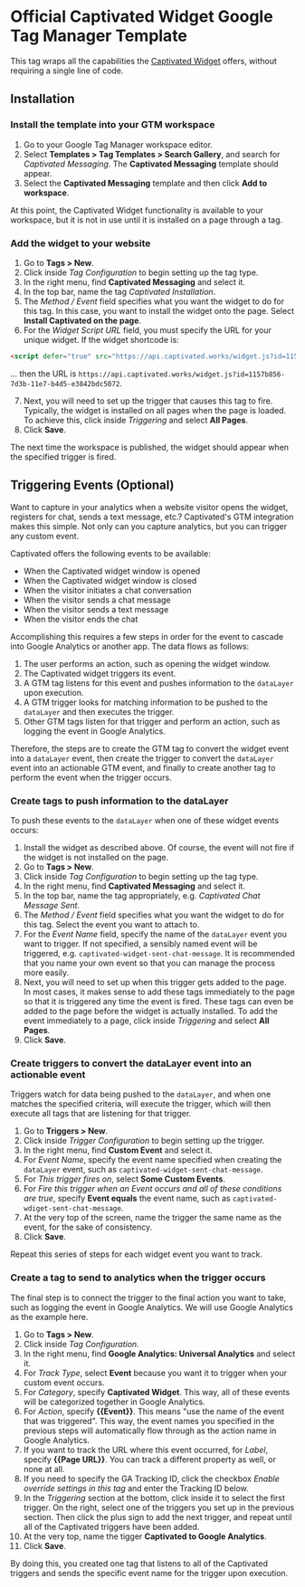 # Official Captivated Widget Google Tag Manager Template

This tag wraps all the capabilities the [Captivated Widget](https://captivated.works) offers, without requiring a single line of code.

## Installation

### Install the template into your GTM workspace

1. Go to your Google Tag Manager workspace editor.
2. Select **Templates > Tag Templates > Search Gallery**, and search for *Captivated Messaging*. The **Captivated Messaging** template should appear.
3. Select the **Captivated Messaging** template and then click **Add to workspace**.

At this point, the Captivated Widget functionality is available to your workspace, but it is not in use until it is installed on a page through a tag.

### Add the widget to your website

1. Go to **Tags > New**.
2. Click inside *Tag Configuration* to begin setting up the tag type.
3. In the right menu, find **Captivated Messaging** and select it.
4. In the top bar, name the tag *Captivated Installation*.
5. The *Method / Event* field specifies what you want the widget to do for this tag. In this case, you want to install the widget onto the page.  Select **Install Captivated on the page**.
6. For the *Widget Script URL* field, you must specify the URL for your unique widget.  If the widget shortcode is:

```html
<script defer="true" src="https://api.captivated.works/widget.js?id=1157b856-7d3b-11e7-b4d5-e3842bdc5072"></script>
```

... then the URL is `https://api.captivated.works/widget.js?id=1157b856-7d3b-11e7-b4d5-e3842bdc5072`.

7. Next, you will need to set up the trigger that causes this tag to fire.  Typically, the widget is installed on all pages when the page is loaded.  To achieve this, click inside *Triggering* and select **All Pages**.
8. Click **Save**.

The next time the workspace is published, the widget should appear when the specified trigger is fired.

## Triggering Events (Optional)

Want to capture in your analytics when a website visitor opens the widget, registers for chat, sends a text message, etc.?  Captivated's GTM integration makes this simple.  Not only can you capture analytics, but you can trigger any custom event.

Captivated offers the following events to be available:

* When the Captivated widget window is opened
* When the Captivated widget window is closed
* When the visitor initiates a chat conversation
* When the visitor sends a chat message
* When the visitor sends a text message
* When the visitor ends the chat

Accomplishing this requires a few steps in order for the event to cascade into Google Analytics or another app.  The data flows as follows:

1. The user performs an action, such as opening the widget window.
2. The Captivated widget triggers its event.
3. A GTM tag listens for this event and pushes information to the `dataLayer` upon execution.
4. A GTM trigger looks for matching information to be pushed to the `dataLayer` and then executes the trigger.
5. Other GTM tags listen for that trigger and perform an action, such as logging the event in Google Analytics.

Therefore, the steps are to create the GTM tag to convert the widget event into a `dataLayer` event, then create the trigger to convert the `dataLayer` event into an actionable GTM event, and finally to create another tag to perform the event when the trigger occurs.

### Create tags to push information to the dataLayer

To push these events to the `dataLayer` when one of these widget events occurs:

1. Install the widget as described above. Of course, the event will not fire if the widget is not installed on the page.
2. Go to **Tags > New**.
3. Click inside *Tag Configuration* to begin setting up the tag type.
4. In the right menu, find **Captivated Messaging** and select it.
5. In the top bar, name the tag appropriately, e.g. *Captivated Chat Message Sent*.
6. The *Method / Event* field specifies what you want the widget to do for this tag. Select the event you want to attach to.
7. For the *Event Name* field, specify the name of the `dataLayer` event you want to trigger.  If not specified, a sensibly named event will be triggered, e.g. `captivated-widget-sent-chat-message`.  It is recommended that you name your own event so that you can manage the process more easily.
8. Next, you will need to set up when this trigger gets added to the page.  In most cases, it makes sense to add these tags immediately to the page so that it is triggered any time the event is fired.  These tags can even be added to the page before the widget is actually installed.  To add the event immediately to a page, click inside *Triggering* and select **All Pages**.
9. Click **Save**.

### Create triggers to convert the dataLayer event into an actionable event

Triggers watch for data being pushed to the `dataLayer`, and when one matches the specified criteria, will execute the trigger, which will then execute all tags that are listening for that trigger.

1. Go to **Triggers > New**.
2. Click inside *Trigger Configuration* to begin setting up the trigger.
3. In the right menu, find **Custom Event** and select it.
4. For *Event Name*, specify the event name specified when creating the `dataLayer` event, such as `captivated-widget-sent-chat-message`.
5. For *This trigger fires on*, select **Some Custom Events**.
6. For *Fire this trigger when an Event occurs and all of these conditions are true*, specify **Event equals** the event name, such as `captivated-wdiget-sent-chat-message`.
7. At the very top of the screen, name the trigger the same name as the event, for the sake of consistency.
8. Click **Save**.

Repeat this series of steps for each widget event you want to track.

### Create a tag to send to analytics when the trigger occurs

The final step is to connect the trigger to the final action you want to take, such as logging the event in Google Analytics.  We will use Google Analytics as the example here.

1. Go to **Tags > New**.
2. Click inside *Tag Configuration*.
3. In the right menu, find **Google Analytics: Universal Analytics** and select it.
4. For *Track Type*, select **Event** because you want it to trigger when your custom event occurs.
5. For *Category*, specify **Captivated Widget**.  This way, all of these events will be categorized together in Google Analytics.
6. For *Action*, specify **{{Event}}**.  This means "use the name of the event that was triggered".  This way, the event names you specified in the previous steps will automatically flow through as the action name in Google Analytics.
7. If you want to track the URL where this event occurred, for *Label*, specify **{{Page URL}}**.  You can track a different property as well, or none at all.
8. If you need to specify the GA Tracking ID, click the checkbox *Enable override settings in this tag* and enter the Tracking ID below.
9. In the *Triggering* section at the bottom, click inside it to select the first trigger.  On the right, select one of the triggers you set up in the previous section.  Then click the plus sign to add the next trigger, and repeat until all of the Captivated triggers have been added.
10. At the very top, name the tigger **Captivated to Google Analytics**.
11. Click **Save**.

By doing this, you created one tag that listens to all of the Captivated triggers and sends the specific event name for the trigger upon execution.
